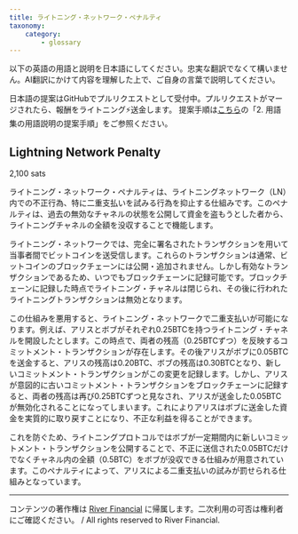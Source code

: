 ```yaml
---
title: ライトニング・ネットワーク・ペナルティ
taxonomy:
    category:
        - glossary
---
```


以下の英語の用語と説明を日本語にしてください。忠実な翻訳でなくて構いません。AI翻訳にかけて内容を理解した上で、ご自身の言葉で説明してください。

日本語の提案はGitHubでプルリクエストとして受付中。プルリクエストがマージされたら、報酬をライトニング⚡️送金します。
提案手順は[こちら](https://github.com/lostinbitcoin/categories/wiki)の「2. 用語集の用語説明の提案手順」をご参照ください。

## Lightning Network Penalty
2,100 sats

ライトニング・ネットワーク・ペナルティは、ライトニングネットワーク（LN）内での不正行為、特に二重支払いを試みる行為を抑止する仕組みです。このペナルティは、過去の無効なチャネルの状態を公開して資金を盗もうとした者から、ライトニングチャネルの全額を没収することで機能します。

ライトニング・ネットワークでは、完全に署名されたトランザクションを用いて当事者間でビットコインを送受信します。これらのトランザクションは通常、ビットコインのブロックチェーンには公開・追加されません。しかし有効なトランザクションであるため、いつでもブロックチェーンに記録可能です。ブロックチェーンに記録した時点でライトニング・チャネルは閉じられ、その後に行われたライトニングトランザクションは無効となります。

この仕組みを悪用すると、ライトニング・ネットワークで二重支払いが可能になります。例えば、アリスとボブがそれぞれ0.25BTCを持つライトニング・チャネルを開設したとします。この時点で、両者の残高（0.25BTCずつ）を反映するコミットメント・トランザクションが存在します。その後アリスがボブに0.05BTCを送金すると、アリスの残高は0.20BTC、ボブの残高は0.30BTCとなり、新しいコミットメント・トランザクションがこの変更を記録します。しかし、アリスが意図的に古いコミットメント・トランザクションをブロックチェーンに記録すると、両者の残高は再び0.25BTCずつと見なされ、アリスが送金した0.05BTCが無効化されることになってしまいます。これによりアリスはボブに送金した資金を実質的に取り戻すことになり、不正な利益を得ることができます。

これを防ぐため、ライトニングプロトコルではボブが一定期間内に新しいコミットメント・トランザクションを公開することで、不正に送信された0.05BTCだけでなくチャネル内の全額（0.5BTC）をボブが没収できる仕組みが用意されています。このペナルティによって、アリスによる二重支払いの試みが罰せられる仕組みとなっています。

---
コンテンツの著作権は [River Financial](https://river.com/) に帰属します。二次利用の可否は権利者にご確認ください。 / All rights reserved to River Financial.
